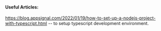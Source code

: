 #### Useful Articles:
https://blog.appsignal.com/2022/01/19/how-to-set-up-a-nodejs-project-with-typescript.html -- to setup typescript development environment.